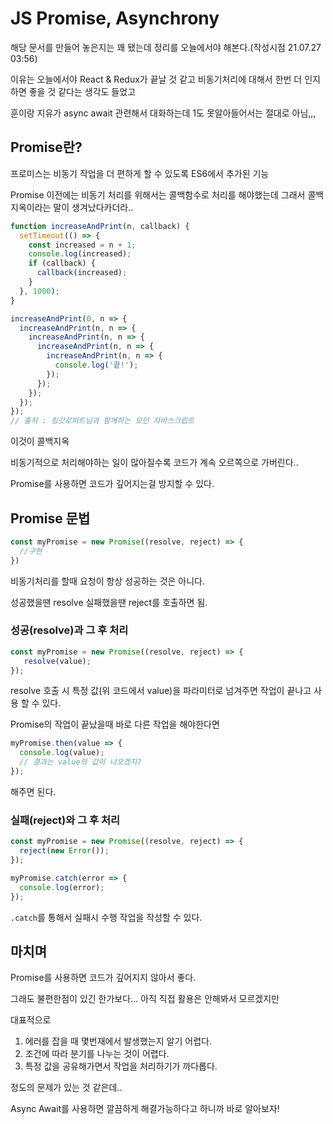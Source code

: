 # JS Promise, Asynchrony

해당 문서를 만들어 놓은지는 꽤 됐는데 정리를 오늘에서야 해본다.(작성시점 21.07.27 03:56)


이유는 오늘에서야 React & Redux가 끝날 것 같고 비동기처리에 대해서 한번 더 인지하면 좋을 것 같다는 생각도 들었고 

훈이랑 지유가 async await 관련해서 대화하는데 1도 못알아들어서는 절대로 아님,,,


## Promise란?
프로미스는 비동기 작업을 더 편하게 할 수 있도록 ES6에서 추가된 기능

Promise 이전에는 비동기 처리를 위해서는 콜백함수로 처리를 해야했는데 그래서 콜백지옥이라는 말이 생겨났다카더라..

```js
function increaseAndPrint(n, callback) {
  setTimeout(() => {
    const increased = n + 1;
    console.log(increased);
    if (callback) {
      callback(increased);
    }
  }, 1000);
}

increaseAndPrint(0, n => {
  increaseAndPrint(n, n => {
    increaseAndPrint(n, n => {
      increaseAndPrint(n, n => {
        increaseAndPrint(n, n => {
          console.log('끝!');
        });
      });
    });
  });
});
// 출처 : 킹갓로퍼트님과 함께하는 모던 자바스크립트
```
이것이 콜백지옥

비동기적으로 처리해야하는 일이 많아질수록 코드가 계속 오르쪽으로 가버린다..

Promise를 사용하면 코드가 깊어지는걸 방지할 수 있다.

## Promise 문법
```js
const myPromise = new Promise((resolve, reject) => {
  //구현
})
```
비동기처리를 할때 요청이 항상 성공하는 것은 아니다.

성공했을땐 resolve 실패했을땐 reject를 호출하면 됨.

### 성공(resolve)과 그 후 처리

```js
const myPromise = new Promise((resolve, reject) => {
   resolve(value);
});
```
resolve 호출 시 특정 값(위 코드에서 value)을 파라미터로 넘겨주면 작업이 끝나고 사용 할 수 있다.

Promise의 작업이 끝났을때 바로 다른 작업을 해야한다면
```js
myPromise.then(value => {
  console.log(value);
  // 결과는 value의 값이 나오겠지?
});
```
해주면 된다.

### 실패(reject)와 그 후 처리
```js
const myPromise = new Promise((resolve, reject) => {
  reject(new Error());
});

myPromise.catch(error => {
  console.log(error);
});
```
`.catch`를 통해서 실패시 수행 작업을 작성할 수 있다.



## 마치며

Promise를 사용하면 코드가 깊어지지 않아서 좋다.

그래도 불편한점이 있긴 한가보다... 아직 직접 활용은 안해봐서 모르겠지만

대표적으로

1. 에러를 잡을 때 몇번재에서 발생했는지 알기 어렵다.
2. 조건에 따라 분기를 나누는 것이 어렵다.
3. 특정 값을 공유해가면서 작업을 처리하기가 까다롭다.

정도의 문제가 있는 것 같은데.. 

Async Await를 사용하면 깔끔하게 해결가능하다고 하니까 바로 알아보자!


